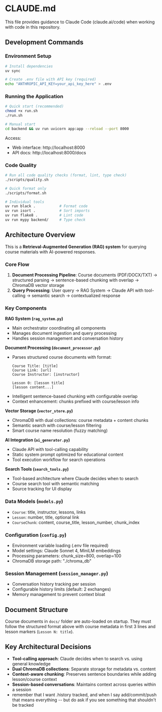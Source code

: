 # CLAUDE.md

This file provides guidance to Claude Code (claude.ai/code) when working with code in this repository.

## Development Commands

### Environment Setup
```bash
# Install dependencies
uv sync

# Create .env file with API key (required)
echo "ANTHROPIC_API_KEY=your_api_key_here" > .env
```

### Running the Application
```bash
# Quick start (recommended)
chmod +x run.sh
./run.sh

# Manual start
cd backend && uv run uvicorn app:app --reload --port 8000
```

Access:
- Web interface: http://localhost:8000
- API docs: http://localhost:8000/docs

### Code Quality
```bash
# Run all code quality checks (format, lint, type check)
./scripts/quality.sh

# Quick format only
./scripts/format.sh

# Individual tools
uv run black .           # Format code
uv run isort .           # Sort imports
uv run flake8 .          # Lint code
uv run mypy backend/     # Type check
```

## Architecture Overview

This is a **Retrieval-Augmented Generation (RAG) system** for querying course materials with AI-powered responses.

### Core Flow
1. **Document Processing Pipeline**: Course documents (PDF/DOCX/TXT) → structured parsing → sentence-based chunking with overlap → ChromaDB vector storage
2. **Query Processing**: User query → RAG System → Claude API with tool-calling → semantic search → contextualized response

### Key Components

**RAG System (`rag_system.py`)**
- Main orchestrator coordinating all components
- Manages document ingestion and query processing
- Handles session management and conversation history

**Document Processing (`document_processor.py`)**
- Parses structured course documents with format:
  ```
  Course Title: [title]
  Course Link: [url]
  Course Instructor: [instructor]
  
  Lesson 0: [lesson title]
  [lesson content...]
  ```
- Intelligent sentence-based chunking with configurable overlap
- Context enhancement: chunks prefixed with course/lesson info

**Vector Storage (`vector_store.py`)**
- ChromaDB with dual collections: course metadata + content chunks
- Semantic search with course/lesson filtering
- Smart course name resolution (fuzzy matching)

**AI Integration (`ai_generator.py`)**
- Claude API with tool-calling capability
- Static system prompt optimized for educational content
- Tool execution workflow for search operations

**Search Tools (`search_tools.py`)**
- Tool-based architecture where Claude decides when to search
- Course search tool with semantic matching
- Source tracking for UI display

### Data Models (`models.py`)
- `Course`: title, instructor, lessons, links
- `Lesson`: number, title, optional link
- `CourseChunk`: content, course_title, lesson_number, chunk_index

### Configuration (`config.py`)
- Environment variable loading (.env file required)
- Model settings: Claude Sonnet 4, MiniLM embeddings
- Processing parameters: chunk_size=800, overlap=100
- ChromaDB storage path: "./chroma_db"

### Session Management (`session_manager.py`)
- Conversation history tracking per session
- Configurable history limits (default: 2 exchanges)
- Memory management to prevent context bloat

## Document Structure
Course documents in `docs/` folder are auto-loaded on startup. They must follow the structured format above with course metadata in first 3 lines and lesson markers (`Lesson N: title`).

## Key Architectural Decisions
- **Tool-calling approach**: Claude decides when to search vs. using general knowledge
- **Dual ChromaDB collections**: Separate storage for metadata vs. content
- **Context-aware chunking**: Preserves sentence boundaries while adding lesson/course context
- **Session-based conversations**: Maintains context across queries within a session
- remember that I want .history tracked, and when I say add/commit/push that means everything -- but do ask if you see something that shouldn't be tracked